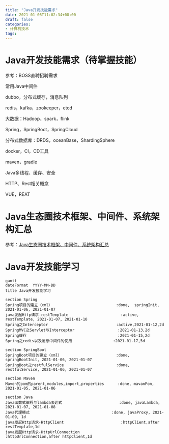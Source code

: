 ```yaml
---
title: "Java开发技能需求"
date: 2021-01-05T11:02:34+08:00
draft: false
categories: 
- 计算机技术
tags:
---
```


# Java开发技能需求（待掌握技能）

参考：BOSS直聘招聘需求

常用Java中间件

dubbo，分布式缓存，消息队列

redis，kafka，zookeeper，etcd

大数据：Hadoop，spark，flink

Spring，SpringBoot，SpringCloud

分布式数据库：DRDS，oceanBase，ShardingSphere

docker，CI，CD工具

maven，gradle

Java多线程、缓存、安全

HTTP、Rest相关概念

VUE，REAT

# Java生态圈技术框架、中间件、系统架构汇总

参考：[Java生态圈技术框架、中间件、系统架构汇总](https://juejin.cn/post/6844903620979212296)

# Java开发技能学习

```mermaid
gantt
dateFormat  YYYY-MM-DD
title Java开发技能学习

section Spring
Spring项目的建立（xml）							:done, 	springInit, 2021-01-06, 2021-01-07
java发起Http请求-restTemplate						:active, restTemplate, 2021-01-07, 2021-01-10	
Spring之Interceptor								:active,2021-01-12,2d
SpringMVC之Servlet与Interceptor					:2021-01-13,2d
Spring缓存										:2021-01-15,2d
Spring之redis以及消息中间件的使用					:2021-01-17,5d

section SpringBoot
SpringBoot项目的建立（xml）						:done, 	springBootInit, 2021-01-06, 2021-01-07
SpringBoot之restfulService						:done, 	restfulService, 2021-01-06, 2021-01-07

section Maven
Maven的pom的parent,modules,import,properties		:done, mavanPom, 2021-01-05, 2021-01-06

section Java
Java函数式编程与lambda表达式							:done, javaLambda, 2021-01-07, 2021-01-08
Java代理模式									:done, javaProxy, 2021-01-09, 1d
java发起Http请求-HttpClient							:httpClient,after restTemplate,1d
java发起Http请求-HttpUrlConnection					:httpUrlConnection,after httpClient,1d
```

